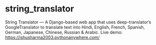 # string_translator
String Translator — A Django-based web app that uses deep-translator’s GoogleTranslator to translate text into Hindi, English, French, Spanish, German, Japanese, Chinese, Russian &amp; Arabic. Live demo: https://ishusharma2003.pythonanywhere.com/
